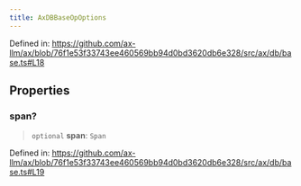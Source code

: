 ```yaml
---
title: AxDBBaseOpOptions
---
```


Defined in: https://github.com/ax-llm/ax/blob/76f1e53f33743ee460569bb94d0bd3620db6e328/src/ax/db/base.ts#L18

## Properties

<a id="span"></a>

### span?

> `optional` **span**: `Span`

Defined in: https://github.com/ax-llm/ax/blob/76f1e53f33743ee460569bb94d0bd3620db6e328/src/ax/db/base.ts#L19

